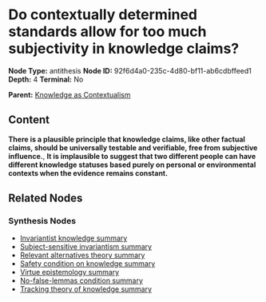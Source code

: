 # Do contextually determined standards allow for too much subjectivity in knowledge claims?

**Node Type:** antithesis
**Node ID:** 92f6d4a0-235c-4d80-bf11-ab6cdbffeed1
**Depth:** 4
**Terminal:** No

**Parent:** [Knowledge as Contextualism](knowledge-as-contextualism-synthesis-e182242f-4b16-4db7-a938-3e9c776d95dc.md)

## Content

**There is a plausible principle that knowledge claims, like other factual claims, should be universally testable and verifiable, free from subjective influence.**, **It is implausible to suggest that two different people can have different knowledge statuses based purely on personal or environmental contexts when the evidence remains constant.**

## Related Nodes

### Synthesis Nodes

- [Invariantist knowledge summary](invariantist-knowledge-summary-synthesis-05292e3b-b8f2-48a3-868c-5bf1c15f3b62.md)
- [Subject-sensitive invariantism summary](subject-sensitive-invariantism-summary-synthesis-66a7252e-16b5-4ad0-9155-40fca7589001.md)
- [Relevant alternatives theory summary](relevant-alternatives-theory-summary-synthesis-293f9e86-a574-40cf-975e-2bea9591c77f.md)
- [Safety condition on knowledge summary](safety-condition-on-knowledge-summary-synthesis-554b688f-bb15-42aa-a101-97f3901186dd.md)
- [Virtue epistemology summary](virtue-epistemology-summary-synthesis-19a1876f-1bd3-43d0-a85d-b5b58642c455.md)
- [No-false-lemmas condition summary](no-false-lemmas-condition-summary-synthesis-24a5547a-c551-441a-87f7-a568ec728ccd.md)
- [Tracking theory of knowledge summary](tracking-theory-of-knowledge-summary-synthesis-01909219-45b5-44d6-aeda-997d80ad546c.md)
